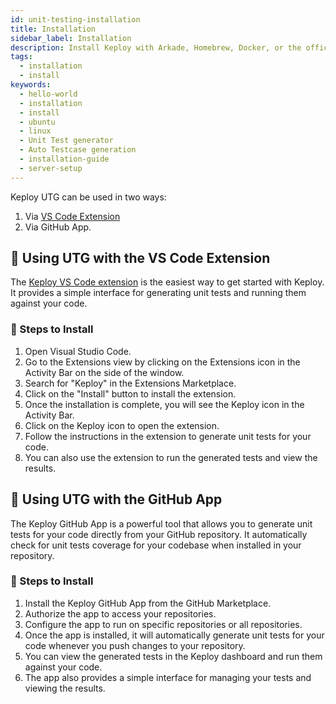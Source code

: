```yaml
---
id: unit-testing-installation
title: Installation
sidebar_label: Installation
description: Install Keploy with Arkade, Homebrew, Docker, or the official install script.
tags:
  - installation
  - install
keywords:
  - hello-world
  - installation
  - install
  - ubuntu
  - linux
  - Unit Test generator
  - Auto Testcase generation
  - installation-guide
  - server-setup
---
```


<head>
  <title>Installation | Keploy Docs</title>
  <meta charSet="utf-8" />
</head>

Keploy UTG can be used in two ways:

1. Via [VS Code Extension](#-using-utg-with-the-vs-code-extension)
2. Via GitHub App.

## 🚀 Using UTG with the VS Code Extension

The [Keploy VS Code extension](https://marketplace.visualstudio.com/items?itemName=Keploy.keployio) is the easiest way to get started with Keploy. It provides a simple interface for generating unit tests and running them against your code.

### 📌 Steps to Install

1. Open Visual Studio Code.
2. Go to the Extensions view by clicking on the Extensions icon in the Activity Bar on the side of the window.
3. Search for "Keploy" in the Extensions Marketplace.
4. Click on the "Install" button to install the extension.
5. Once the installation is complete, you will see the Keploy icon in the Activity Bar.
6. Click on the Keploy icon to open the extension.
7. Follow the instructions in the extension to generate unit tests for your code.
8. You can also use the extension to run the generated tests and view the results.

## 🔗 Using UTG with the GitHub App

The Keploy GitHub App is a powerful tool that allows you to generate unit tests for your code directly from your GitHub repository. It automatically check for unit tests coverage for your codebase when installed in your repository.

### 📌 Steps to Install

1. Install the Keploy GitHub App from the GitHub Marketplace.
2. Authorize the app to access your repositories.
3. Configure the app to run on specific repositories or all repositories.
4. Once the app is installed, it will automatically generate unit tests for your code whenever you push changes to your repository.
5. You can view the generated tests in the Keploy dashboard and run them against your code.
6. The app also provides a simple interface for managing your tests and viewing the results.

